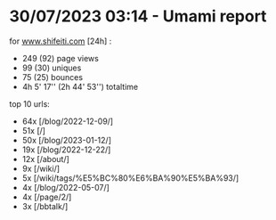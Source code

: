 # 30/07/2023 03:14 - Umami report
for www.shifeiti.com [24h] :

 - 249 (92) page views
 - 99 (30) uniques
 - 75 (25) bounces
 - 4h 5' 17'' (2h 44' 53'') totaltime


top 10 urls:
 - 64x [/blog/2022-12-09/]
 - 51x [/]
 - 50x [/blog/2023-01-12/]
 - 19x [/blog/2022-12-22/]
 - 12x [/about/]
 - 9x [/wiki/]
 - 5x [/wiki/tags/%E5%BC%80%E6%BA%90%E5%BA%93/]
 - 4x [/blog/2022-05-07/]
 - 4x [/page/2/]
 - 3x [/bbtalk/]


